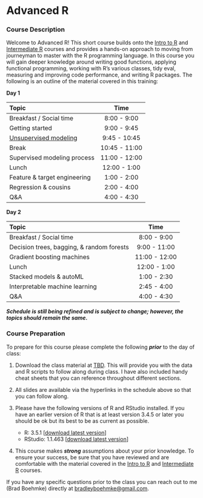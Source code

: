 
# Advanced R

### Course Description

Welcome to Advanced R\! This short course builds onto the [Intro to
R](https://github.com/uc-r/Intro-R) and [Intermediate
R](https://github.com/uc-r/Intermediate-R) courses and provides a
hands-on approach to moving from journeyman to master with the R
programming language. In this course you will gain deeper knowledge
around writing good functions, applying functional programming, working
with R’s various classes, tidy eval, measuring and improving code
performance, and writing R packages. The following is an outline of the
material covered in this training:

**Day
1**

| Topic                                                                                    |     Time      |
| :--------------------------------------------------------------------------------------- | :-----------: |
| Breakfast / Social time                                                                  |  8:00 - 9:00  |
| Getting started                                                                          |  9:00 - 9:45  |
| [Unsupervised modeling](https://uc-r.github.io/Advanced-R/02-unsupervised-learning.html) | 9:45 - 10:45  |
| Break                                                                                    | 10:45 - 11:00 |
| Supervised modeling process                                                              | 11:00 - 12:00 |
| Lunch                                                                                    | 12:00 - 1:00  |
| Feature & target engineering                                                             |  1:00 - 2:00  |
| Regression & cousins                                                                     |  2:00 - 4:00  |
| Q\&A                                                                                     |  4:00 - 4:30  |

**Day 2**

| Topic                                     |     Time      |
| :---------------------------------------- | :-----------: |
| Breakfast / Social time                   |  8:00 - 9:00  |
| Decision trees, bagging, & random forests | 9:00 - 11:00  |
| Gradient boosting machines                | 11:00 - 12:00 |
| Lunch                                     | 12:00 - 1:00  |
| Stacked models & autoML                   |  1:00 - 2:30  |
| Interpretable machine learning            |  2:45 - 4:00  |
| Q\&A                                      |  4:00 - 4:30  |

***Schedule is still being refined and is subject to change; however,
the topics should remain the same.***

### Course Preparation

To prepare for this course please complete the following ***prior*** to
the day of class:

1.  Download the class material at [TBD](). This will provide you with
    the data and R scripts to follow along during class. I have also
    included handy cheat sheets that you can reference throughout
    different sections.

2.  All slides are available via the hyperlinks in the schedule above so
    that you can follow along.

3.  Please have the following versions of R and RStudio installed. If
    you have an earlier version of R that is at least version 3.4.5 or
    later you should be ok but its best to be as current as possible.
    
      - R: 3.5.1 \[[download latest
        version](https://cran.r-project.org/)\]
      - RStudio: 1.1.463 \[[download latest
        version](https://www.rstudio.com/products/rstudio/download/#download)\]

4.  This course makes ***strong*** assumptions about your prior
    knowledge. To ensure your success, be sure that you have reviewed
    and are comfortable with the material covered in the [Intro to
    R](https://github.com/uc-r/Intro-R) and [Intermediate
    R](https://github.com/uc-r/Intermediate-R) courses.

If you have any specific questions prior to the class you can reach out
to me (Brad Boehmke) directly at <bradleyboehmke@gmail.com>.
